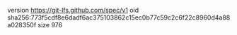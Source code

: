 version https://git-lfs.github.com/spec/v1
oid sha256:773f5cdf8e6dadf6ac375103862c15ec0b77c59c2c6f22c8960d4a88a028350f
size 976
